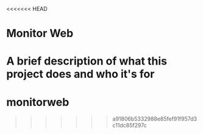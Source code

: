 <<<<<<< HEAD

# Monitor Web

A brief description of what this project does and who it's for
=======
# monitorweb
>>>>>>> a91806b5332988e85fef91f957d3c11dc85f297c
